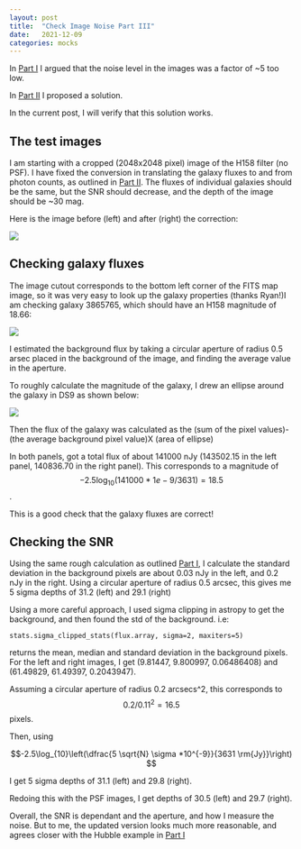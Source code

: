 ```yaml
---
layout: post
title:  "Check Image Noise Part III"
date:   2021-12-09
categories: mocks
---
```


In <a href="https://ndrakos.github.io/blog/mocks/CheckImageNoise/">Part I</a> I argued that the noise level in the images was a factor of ~5 too low.

In <a href="https://ndrakos.github.io/blog/mocks/Check_Image_Noise_Part_II/">Part II</a> I proposed a solution.

In the current post, I will verify that this solution works.


## The test images

I am starting with a cropped (2048x2048 pixel) image of the H158 filter (no PSF). I have fixed the conversion in translating the galaxy fluxes to and from photon counts, as outlined in <a href="https://ndrakos.github.io/blog/mocks/CheckImageNoise/">Part II</a>. The fluxes of individual galaxies should be the same, but the SNR should decrease, and the depth of the image should be ~30 mag.


Here is the image before (left) and after (right) the correction:

<img src="{{ site.baseurl }}/assets/plots/20211209_correction.png">




## Checking galaxy fluxes

The image cutout corresponds to the bottom left corner of the FITS map image, so it was very easy to look up the galaxy properties (thanks Ryan!)I am checking galaxy 3865765, which should have an H158 magnitude of 18.66:

<img src="{{ site.baseurl }}/assets/plots/20211209_testgalaxy.png">



I estimated the background flux by taking a circular aperture of radius 0.5 arsec placed in the background of the image, and finding the average value in the aperture.

To roughly calculate the magnitude of the galaxy, I drew an ellipse around the galaxy in DS9 as shown below:

<img src="{{ site.baseurl }}/assets/plots/20211209_testgalaxy_select.png">

Then the flux of the galaxy was calculated as the (sum of the pixel values)- (the average background pixel value)X (area of ellipse)

In both panels, got a total flux of about 141000 nJy (143502.15 in the left panel, 140836.70 in the right panel). This corresponds to a magnitude of   $$-2.5\log_{10}(141000*1e-9/3631) = 18.5$$.

This is a good check that the galaxy fluxes are correct!



## Checking the SNR


Using the same rough calculation as outlined <a href="https://ndrakos.github.io/blog/mocks/CheckImageNoise/">Part I</a>, I calculate the standard deviation in the background pixels are about 0.03 nJy in the left, and 0.2 nJy in the right. Using a circular aperture of radius 0.5 arcsec, this gives me 5 sigma depths of 31.2 (left) and 29.1 (right)


Using a more careful approach, I used sigma clipping in astropy to get the background, and then found the std of the background. i.e:

```
stats.sigma_clipped_stats(flux.array, sigma=2, maxiters=5)
```

returns the mean, median and standard deviation in the background pixels. For the left and right images, I get (9.81447, 9.800997, 0.06486408) and (61.49829, 61.49397, 0.2043947).

Assuming a circular aperture of radius 0.2 arcsecs^2, this corresponds to $$ 0.2/0.11^2 =  16.5$$ pixels.

Then, using

$$-2.5\log_{10}\left(\dfrac{5 \sqrt{N} \sigma *10^{-9}}{3631 \rm{Jy}}\right) $$

I get 5 sigma depths of 31.1 (left) and 29.8 (right).

Redoing this with the PSF images, I get depths of 30.5 (left) and 29.7 (right).


Overall, the SNR is dependant and the aperture, and how I measure the noise. But to me, the updated version looks much more reasonable, and agrees closer with the Hubble example in <a href="https://ndrakos.github.io/blog/mocks/CheckImageNoise/">Part I</a>

<!---
(9.887569, 9.856411, 0.1084179)
(61.57623, 61.5661, 0.23153158)-->
